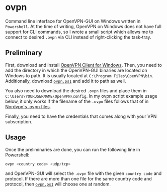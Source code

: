 # ovpn
Command line interface for OpenVPN-GUI on Windows written in `Powershell`. At the time of writing, OpenVPN on Windows does not have full support for CLI commands, so I wrote a small script which allows me to connect to desired `.ovpn` via CLI instead of right-clicking the task-tray.

## Preliminary
First, download and install [OpenVPN Client for Windows](https://openvpn.net/community-downloads/). Then, you need to add the directory in which the OpenVPN-GUI binaries are located on Windows to path. It is usually located at `C:\Program Files\OpenVPN\bin`. Additionally, download [`ovpn.ps1`](https://github.com/bernwo/ovpn/blob/main/ovpn.ps1) and add it to path as well. 

You also need to download the desired `.ovpn` files and place them in `C:\Users\YOURUSERNAME\OpenVPN\config`. In my ovpn script example usage below, it only works if the filename of the `.ovpn` files follows that of in [Nordvpn's .ovpn files](https://nordvpn.com/ovpn/).

Finally, you need to have the credentials that comes along with your VPN subscription.

## Usage
Once the preliminaries are done, you can run the following line in Powershell:
```Powershell
ovpn <country code> <udp/tcp>
```
and OpenVPN-GUI will select the `.ovpn` file with the given `country code` and protocol. If there are more than one file for the same country code and protocol, then [`ovpn.ps1`](https://github.com/bernwo/ovpn/blob/main/ovpn.ps1) will choose one at random.